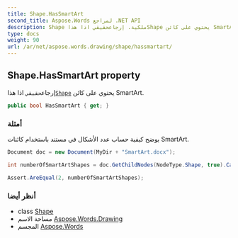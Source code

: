 ```yaml
---
title: Shape.HasSmartArt
second_title: Aspose.Words لمراجع .NET API
description: Shape ملكية. إرجاعحقيقي اذا هذاShape يحتوي على كائن SmartArt.
type: docs
weight: 90
url: /ar/net/aspose.words.drawing/shape/hassmartart/
---
```

## Shape.HasSmartArt property

إرجاع`حقيقي` اذا هذا[`Shape`](../) يحتوي على كائن SmartArt.

```csharp
public bool HasSmartArt { get; }
```

### أمثلة

يوضح كيفية حساب عدد الأشكال في مستند باستخدام كائنات SmartArt.

```csharp
Document doc = new Document(MyDir + "SmartArt.docx");

int numberOfSmartArtShapes = doc.GetChildNodes(NodeType.Shape, true).Cast<Shape>().Count(shape => shape.HasSmartArt);

Assert.AreEqual(2, numberOfSmartArtShapes);
```

### أنظر أيضا

* class [Shape](../)
* مساحة الاسم [Aspose.Words.Drawing](../../shape/)
* المجسم [Aspose.Words](../../../)


